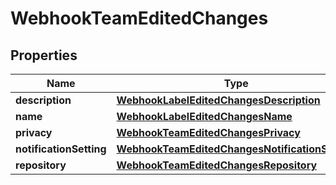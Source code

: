 
# WebhookTeamEditedChanges

## Properties
Name | Type | Description | Notes
------------ | ------------- | ------------- | -------------
**description** | [**WebhookLabelEditedChangesDescription**](WebhookLabelEditedChangesDescription.md) |  |  [optional]
**name** | [**WebhookLabelEditedChangesName**](WebhookLabelEditedChangesName.md) |  |  [optional]
**privacy** | [**WebhookTeamEditedChangesPrivacy**](WebhookTeamEditedChangesPrivacy.md) |  |  [optional]
**notificationSetting** | [**WebhookTeamEditedChangesNotificationSetting**](WebhookTeamEditedChangesNotificationSetting.md) |  |  [optional]
**repository** | [**WebhookTeamEditedChangesRepository**](WebhookTeamEditedChangesRepository.md) |  |  [optional]



